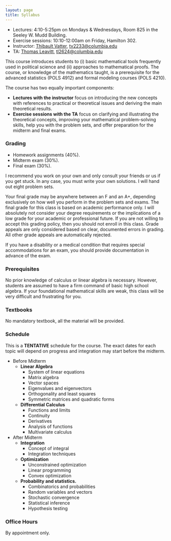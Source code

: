 ```yaml
---
layout: page
title: Syllabus
---
```


* Lectures: 4:10-5:25pm on Mondays & Wednesdays, Room 825 in the Seeley W. Mudd Building.
* Exercise sessions: 10:10-12:00am on Friday, Hamilton 302.
* Instructor: [Thibault Vatter](https://tvatter.github.io), [tv2233@columbia.edu](tv2233@columbia.edu)
* TA: [Thomas Leavitt](https://polisci.columbia.edu/content/tom-leavitt), [tl2624@columbia.edu](tl2624@columbia.edu)

This course introduces students to (i) basic mathematical tools frequently used in political science and (ii) approaches to mathematical proofs. The course, or knowledge of the mathematics taught, is a prerequisite for the advanced statistics (POLS 4912) and formal modeling courses (POLS 4210). 

The course has two equally important components:

* **Lectures with the instructor** focus on introducing the new concepts with references to practical or theoretical issues and deriving the main theoretical results.
* **Exercise sessions with the TA** focus on clarifying and illustrating the theoretical concepts, improving your mathematical problem-solving skills, help you with the problem sets, and offer preparation for the midterm and final exams.

### Grading

* Homework assignments (40%). 
* Midterm exam (30%).
* Final exam (30%).

I recommend you work on your own and only consult your friends or us if you get stuck. In any case, you must write your own solutions. I will hand out eight problem sets.

Your final grade may be anywhere between an F and an A+, depending exclusively on how well you perform in the problem sets and exams. The final grade for this class is based on academic performance only. I will absolutely not consider your degree requirements or the implications of a low grade for your academic or professional future. If you are not willing to accept this grading policy, then you should not enroll in this class. Grade appeals are only considered based on clear, documented errors in grading. All other grade appeals are automatically rejected.

If you have a disability or a medical condition that requires special accommodations for an exam, you should provide documentation in advance of the exam.

### Prerequisites

No prior knowledge of calculus or linear algebra is necessary. However, students are assumed to have a firm command of basic high school algebra. If your foundational mathematical skills are weak, this class will be very difficult and frustrating for you.

### Textbooks

No mandatory textbook, all the material will be provided.

### Schedule 

This is a **TENTATIVE** schedule for the course. The exact dates for each topic 
will depend on progress and integration may start before the midterm.

* Before Midterm
  * **Linear Algebra**
    * System of linear equations
    * Matrix algebra
    * Vector spaces
    * Eigenvalues and eigenvectors
    * Orthogonality and least squares
    * Symmetric matrices and quadratic forms
  * **Differential Calculus**
    * Functions and limits
    * Continuity
    * Derivatives
    * Analysis of functions
    * Multivariate calculus
* After Midterm
  * **Integration** 
    * Concept of integral
    * Integration techniques
  * **Optimization**
    * Unconstrained optimization
    * Linear programming
    * Convex optimization
  * **Probability and statistics.**
    * Combinatorics and probabilities
    * Random variables and vectors
    * Stochastic convergence
    * Statistical inference
    * Hypothesis testing
   
### Office Hours

By appointment only.
